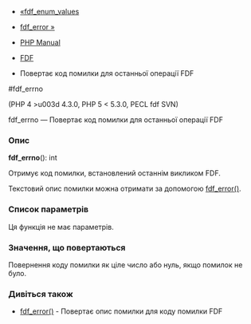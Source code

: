 - [«fdf_enum_values](function.fdf-enum-values.md)
- [fdf_error »](function.fdf-error.md)

- [PHP Manual](index.md)
- [FDF](ref.fdf.md)
- Повертає код помилки для останньої операції FDF

#fdf_errno

(PHP 4 \>u003d 4.3.0, PHP 5 \< 5.3.0, PECL fdf SVN)

fdf_errno — Повертає код помилки для останньої операції FDF

### Опис

**fdf_errno**(): int

Отримує код помилки, встановлений останнім викликом FDF.

Текстовий опис помилки можна отримати за допомогою
[fdf_error()](function.fdf-error.md).

### Список параметрів

Ця функція не має параметрів.

### Значення, що повертаються

Повернення коду помилки як ціле число або нуль, якщо помилок не було.

### Дивіться також

- [fdf_error()](function.fdf-error.md) - Повертає опис помилки
для коду помилки FDF
